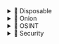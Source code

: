 <details>
<summary>📁 Disposable</summary>

- [Startpage](https://www.startpage.com) — A privacy-focused search engine that does not track users.
- [Duck.ai](https://duck.ai) — An AI-powered search engine that emphasizes privacy.
- [Lumo](https://lumo.proton.me) — A private AI assistant with encrypted chats and a no-log policy.
- [Emkei.cz](https://emkei.cz) — An online tool for generating fake email addresses.
- [Guerrilla Mail](https://www.guerrillamail.com) — A temporary email service for disposable email addresses.
- [Temp Mail](https://temp-mail.org) — A temporary email service for receiving emails without revealing your real address.
- [Transfer.it](https://transfer.it) — A service for transferring files securely and easily.
- [Paste.rs](https://paste.rs/web) — A simple pastebin service for sharing text snippets.
- [Da.gd](https://da.gd) — A URL shortener with various other utilities.
- [Riseup Pad](https://pad.riseup.net) — A real-time collaborative text editor for group work and brainstorming.
- [Browserling](https://www.browserling.com) — An online cross-browser testing tool.
- [AppOnFly](https://app.apponfly.com/trial) — A platform for creating ephemeral web sessions.

</details>

<details>
<summary>📁 Onion</summary>

- [Mullvad Leta](http://uxngojcovdcyrmwkmkltyy2q7enzzvgv7vlqac64f2vl6hcrrqtlskqd.onion) — A privacy-centric search engine accessible via Tor.
- [Ahmia](http://juhanurmihxlp77nkq76byazcldy2hlmovfu2epvl5ankdibsot4csyd.onion) — A search engine for the Tor network, providing access to .onion sites.
- [The Pirate Bay](http://piratebayo3klnzokct3wt5yyxb2vpebbuyjl7m623iaxmqhsd52coid.onion) — A popular torrent site for sharing files.
- [Lufi](http://e2olmnzdp5d72z3xs2ugftvwgxywgbgipofa443zizolbgxoj5m46vyd.onion) — A free encrypted file hosting service available on the dark web.

</details>

<details>
<summary>📁 OSINT</summary>

- [Dork Search](https://dorksearch.com) — A search engine for Google dorks, helping users find specific information through advanced search queries.
- [Webmii](https://webmii.com) — A search engine for people and businesses that aggregates information from various sources.
- [Information Laundromat](https://informationlaundromat.com) — A search engine for investigate content relationships from across the infosphere.
- [Fofa](https://en.fofa.info/subject) — A search engine for IoT devices and services.
- [Tineye](https://tineye.com) — A reverse image search engine.
- [PimEyes](https://pimeyes.com) — A facial recognition search engine.
- [Epieos](https://epieos.com) — A service for checking phone availability across various platforms.
- [Digital Footprint Check](https://www.digitalfootprintcheck.com) — A tool to assess your online presence and privacy.
- [Pentester](https://pentester.com) — A platform for discover your digital footprint.
- [Satellites.pro](https://satellites.pro) — A platform that offers a satellite view of the Earth.
- [OpenStreetMap](https://www.openstreetmap.org) — A collaborative mapping project that provides free geographic data and mapping to anyone.
- [Instant Street View](https://www.instantstreetview.com) — A tool for viewing street-level imagery instantly.
- [MarineTraffic](https://www.marinetraffic.com) — A platform for tracking ships and maritime traffic globally.
- [Flightradar24](https://www.flightradar24.com) — A flight tracking service that provides real-time information on air traffic.
- [WifiSPC](https://wifispc.com) — A web application that displays nearby Wi-Fi networks and hotspots.

</details>

<details>
<summary>📁 Security</summary>

- [Kali Tools](https://www.kali.org/tools/all-tools) — A curated list of security tools.
- [OffSec Tools](https://offsec.tools/browse/alphabet) — A curated list of tools for penetration testing and security assessments.

</details>
